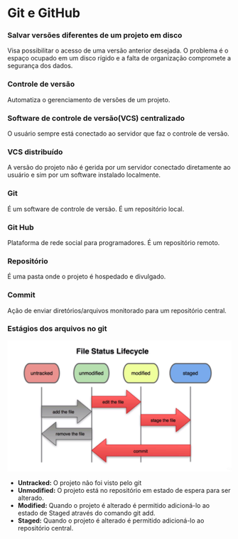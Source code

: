 # Git e GitHub

### Salvar versões diferentes de um projeto em disco 
Visa possibilitar o acesso de uma versão anterior desejada. O problema é o espaço ocupado em um disco rígido e a falta de organização compromete a segurança dos dados.

### Controle de versão
Automatiza o gerenciamento de versões de um projeto.

### Software de controle de versão(VCS) centralizado
O usuário sempre está conectado ao servidor que faz o controle de versão.

### VCS distribuído
A versão do projeto não é gerida por um servidor conectado diretamente ao usuário e sim por um software instalado localmente. 

### Git
É um software de controle de versão. É um repositório local.

### Git Hub
Plataforma de rede social para programadores. É um repositório remoto.

### Repositório
É uma pasta onde o projeto é hospedado e divulgado.

### Commit
Ação de enviar diretórios/arquivos monitorado para um repositório central.

### Estágios dos arquivos no git

![Ciclo de vida em um VCS ](./cicloArquivosGit.png)

- **Untracked:** O projeto não foi visto pelo git
- **Unmodified:** O projeto está no repositório em estado de espera para ser alterado.
- **Modified:** Quando o projeto é alterado é permitido adicioná-lo ao estado de Staged através do comando git add.
- **Staged:** Quando o projeto é alterado é permitido adicioná-lo ao repositório central.

